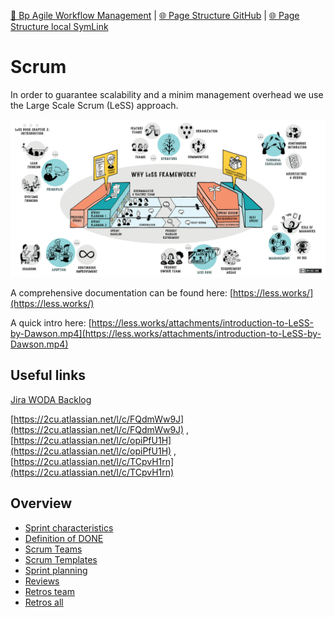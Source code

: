 [📁 Bp Agile Workflow Management](../bp-agile-workflow-management.md) | [🌐 Page Structure GitHub](/2cu.atlassian.net/wiki/spaces/CCU/pages/300000045/scrum.entry.md) | [🌐 Page Structure local SymLink](./scrum.entry.page.md)

# Scrum

In order to guarantee scalability and a minim management overhead we use the Large Scale Scrum (LeSS) approach.

![](./attachments/image-20200513-141742.png)

  
A comprehensive documentation can be found here: [https://less.works/](https://less.works/)

A quick intro here: [https://less.works/attachments/introduction-to-LeSS-by-Dawson.mp4](https://less.works/attachments/introduction-to-LeSS-by-Dawson.mp4)

## Useful links

[Jira WODA Backlog](https://2cu.atlassian.net/secure/RapidBoard.jspa?rapidView=1&projectKey=WODA&view=planning&issueLimit=100&atlOrigin=eyJpIjoiMzM1OTRkOTdlYzEwNGQyNGFhNGI3YTEyYjE0ZjY4YzUiLCJwIjoiaiJ9)

[https://2cu.atlassian.net/l/c/FQdmWw9J](https://2cu.atlassian.net/l/c/FQdmWw9J) , [https://2cu.atlassian.net/l/c/opiPfU1H](https://2cu.atlassian.net/l/c/opiPfU1H) , [https://2cu.atlassian.net/l/c/TCpvH1rn](https://2cu.atlassian.net/l/c/TCpvH1rn)

## Overview

- [Sprint characteristics](../../../../../2cu.atlassian.net/wiki/spaces/CCU/pages/81133583/Sprint_characteristics.md)
- [Definition of DONE](../../../../../2cu.atlassian.net/wiki/spaces/CCU/pages/119111681/Definition_of_DONE.md)
- [Scrum Teams](../../../../../2cu.atlassian.net/wiki/spaces/CCU/pages/88211457/Scrum_Teams.md)
- [Scrum Templates](../../../../../2cu.atlassian.net/wiki/spaces/CCU/pages/105512982/Scrum_Templates.md)
- [Sprint planning](../../../../../2cu.atlassian.net/wiki/spaces/CCU/pages/88375379/Sprint_planning.md)
- [Reviews](../../../../../2cu.atlassian.net/wiki/spaces/CCU/pages/95060086/Reviews.md)
- [Retros team](../../../../../2cu.atlassian.net/wiki/spaces/CCU/pages/95158337/Retros_team.md)
- [Retros all](../../../../../2cu.atlassian.net/wiki/spaces/CCU/pages/95060101/Retros_all.md)
